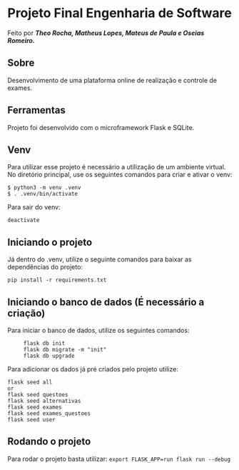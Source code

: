 # Projeto Final Engenharia de Software
  Feito por  **_Theo Rocha, Matheus Lopes, Mateus de Paula e Oseias Romeiro._**

## Sobre
  Desenvolvimento de uma plataforma online de realização e controle de exames.

## Ferramentas
  Projeto foi desenvolvido com o microframework Flask e SQLite.

## Venv
  Para utilizar esse projeto é necessário a utilização de um ambiente virtual.
  No diretório principal, use os seguintes comandos para criar e ativar o venv:
  ```
$ python3 -m venv .venv
$ . .venv/bin/activate
```


Para sair do venv: 

  `deactivate`

## Iniciando o projeto
  Já dentro do .venv, utilize o seguinte comandos para baixar as dependências do projeto:
  
`
pip install -r requirements.txt
`

## Iniciando o banco de dados (É necessário a criação)
  Para iniciar o banco de dados, utilize os seguintes comandos:
```
     flask db init
     flask db migrate -m "init"
     flask db upgrade
```

  Para adicionar os dados já pré criados pelo projeto utilize: 
```
flask seed all 
or
flask seed questoes
flask seed alternativas
flask seed exames
flask seed exames_questoes
flask seed user
```

## Rodando o projeto
  Para rodar o projeto basta utilizar:
    `
    export FLASK_APP=run
    flask run --debug
    `
    
